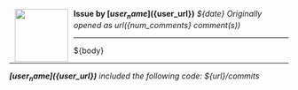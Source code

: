 <a href="${user_url}"><img src="${user_avatar}" align="left" width="96" height="96" hspace="10"></img></a> **Issue by [${user_name}](${user_url})**
_${date}_
_Originally opened as ${url} (${num_comments} comment(s))_

----

${body}

----

_**[${user_name}](${user_url})** included the following code: ${url}/commits_
